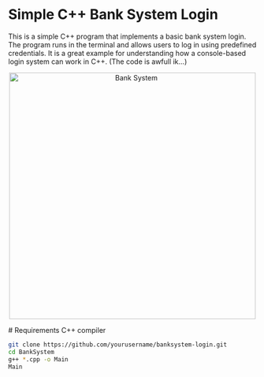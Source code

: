 # Simple C++ Bank System Login

This is a simple C++ program that implements a basic bank system login. The program runs in the terminal and allows users to log in using predefined credentials. It is a great example for understanding how a console-based login system can work in C++. (The code is awfull ik...)
<p align="center">
  <img src="https://github.com/user-attachments/assets/98e4db7b-7001-4f41-88c0-24f514484c01" alt="Bank System" width="500"/>
</p>
#  Requirements
C++ compiler




```bash
git clone https://github.com/yourusername/banksystem-login.git
cd BankSystem
g++ *.cpp -o Main
Main
